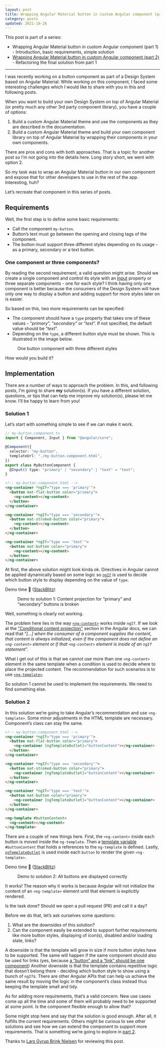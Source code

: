 ```yaml
---
layout: post
title: Wrapping Angular Material button in custom Angular component (part 1)
category: posts
updated: 2021-10-26
---
```


This post is part of a series:

- Wrapping Angular Material button in custom Angular component (part 1) - Introduction, basic requirements, simple solution
- [Wrapping Angular Material button in custom Angular component (part 2)](https://dzhavat.github.io/2021/10/26/wrapping-angular-material-button-in-custom-component-part-2.html) - Refactoring the final solution from part 1

---

I was recently working on a button component as part of a Design System based on Angular Material. While working on this component, I faced some interesting challenges which I would like to share with you in this and following posts.

When you want to build your own Design System on top of Angular Material (or pretty much any other 3rd party component library), you have a couple of options:

1. Build a custom Angular Material theme and use the components as they are described in the documentation.
2. Build a custom Angular Material theme and build your own component library on top of Angular Material by wrapping their components in your own components.

There are pros and cons with both approaches. That is a topic for another post so I’m not going into the details here. Long story short, we went with option 2.

So my task was to wrap an Angular Material button in our own component and expose that for other developers to use in the rest of the app. Interesting, huh?

Let’s recreate that component in this series of posts.

## Requirements

Well, the first step is to define some basic requirements:

- Call the component `my-button`.
- Button’s text must go between the opening and closing tags of the component.
- The button must support three different styles depending on its usage - as a primary, secondary or a text button.

### One component or three components?

By reading the second requirement, a valid question might arise. Should we create a single component and control its style with an [Input](https://angular.io/api/core/Input) property or three separate components - one for each style? I think having only one component is better because the consumers of the Design System will have only one way to display a button and adding support for more styles later on is easier.

So based on this, two more requirements can be specified:

- The component should have a `type` property that takes one of these values - “_primary_”, “_secondary_” or “_text_”. If not specified, the default value should be “_text_”.
- Depending on the `type`, a different button style must be shown. This is illustrated in the image below.

<figure>
  <img src="/assets/img/2021/10/20/button-component-with-three-styles.jpg" alt="">
  <figcaption>One button component with three different styles</figcaption>
</figure>

How would you build it?

## Implementation

There are a number of ways to approach the problem. In this, and following posts, I’m going to share **my** solution(s). If you have a different solution, questions, or tips that can help me improve my solution(s), please let me know. I’ll be happy to learn from you!

### Solution 1

Let’s start with something simple to see if we can make it work.

```ts
// my-button.component.ts
import { Component, Input } from "@angular/core";

@Component({
  selector: "my-button",
  templateUrl: "./my-button.component.html",
})
export class MyButtonComponent {
  @Input() type: "primary" | "secondary" | "text" = "text";
}
```

```html
<!-- my-button.component.html -->
<ng-container *ngIf="type === 'primary'">
  <button mat-flat-button color="primary">
    <ng-content></ng-content>
  </button>
</ng-container>

<ng-container *ngIf="type === 'secondary'">
  <button mat-stroked-button color="primary">
    <ng-content></ng-content>
  </button>
</ng-container>

<ng-container *ngIf="type === 'text'">
  <button mat-button color="primary">
    <ng-content></ng-content>
  </button>
</ng-container>
```

At first, the above solution might look kinda ok. Directives in Angular cannot be applied dynamically based on some logic so [`ngIf`](https://angular.io/api/common/NgIf) is used to decide which button style to display depending on the value of `type`.

Demo time 🎉 ([StackBlitz](https://stackblitz.com/edit/angular-nh42jz?file=src%2Fapp%2Fmy-button%2Fmy-button.component.html))

<figure>
  <img src="/assets/img/2021/10/20/solution-1-demo.jpg" alt="">
  <figcaption>Demo to solution 1: Content projection for “primary” and “secondary” buttons is broken</figcaption>
</figure>

Well, something is clearly not working.

The problem here lies in the way [`<ng-content>`](https://angular.io/api/core/ng-content) works inside `ngIf`. If we look at the ["Conditional content projection"](https://angular.io/guide/content-projection#conditional-content-projection) section in the Angular docs, we can read that “_[...] when the consumer of a component supplies the content, that content is always initialized, even if the component does not define an `<ng-content>` element or if that `<ng-content>` element is inside of an `ngIf` statement_”.

What I get out of this is that we cannot use more than one `<ng-content>` element in the same template when a condition is used to decide where to place the projected content. The recommendation for such scenarios is to use [`<ng-template>`](https://angular.io/api/core/ng-template).

So solution 1 cannot be used to implement the requirements. We need to find something else.

### Solution 2

In this solution we’re going to take Angular’s recommendation and use `<ng-template>`. Some minor adjustments in the HTML template are necessary. Component’s class can stay the same.

```html
<!-- my-button.component.html -->
<ng-container *ngIf="type === 'primary'">
  <button mat-flat-button color="primary">
    <ng-container [ngTemplateOutlet]="buttonContent"></ng-container>
  </button>
</ng-container>

<ng-container *ngIf="type === 'secondary'">
  <button mat-stroked-button color="primary">
    <ng-container [ngTemplateOutlet]="buttonContent"></ng-container>
  </button>
</ng-container>

<ng-container *ngIf="type === 'text'">
  <button mat-button color="primary">
    <ng-container [ngTemplateOutlet]="buttonContent"></ng-container>
  </button>
</ng-container>

<ng-template #buttonContent>
  <ng-content></ng-content>
</ng-template>
```

There are a couple of new things here. First, the `<ng-content>` inside each button is moved inside the `ng-template`. Then a [template variable](https://angular.io/guide/template-reference-variables) `#buttonContent` that holds a references to the `ng-template` is defined. Lastly, [`ngTemplateOutlet`](https://angular.io/api/common/NgTemplateOutlet) is used inside each `button` to render the given `<ng-template>`.

Demo time 🎉 ([StackBlitz](https://stackblitz.com/edit/angular-nh42jz-8cambj?file=src%2Fapp%2Fbutton-overview-example.html))

<figure>
  <img src="/assets/img/2021/10/20/solution-2-demo.jpg" alt="">
  <figcaption>Demo to solution 2: All buttons are displayed correctly</figcaption>
</figure>

It works! The reason why it works is because Angular will not initialize the content of an `<ng-template>` element until that element is explicitly rendered.

Is the task done? Should we open a pull request (PR) and call it a day?

Before we do that, let’s ask ourselves some questions:

1. What are the downsides of this solution?
1. Can the component easily be extended to support further requirements like more button styles, displaying of icon(s), disabled and/or loading state, links?

A downside is that the template will grow in size if more button styles have to be supported. The same will happen if the same component should also be used for links (yes, because [a “button” and a “link” should be one component](https://twitter.com/claviska/status/1445479402532261892)) Another downside is that the template contains repetitive logic that doesn’t belong there - deciding which button style to show using a bunch of `ngIf`s. There are other Angular APIs that can help us achieve the same result by moving the logic in the component’s class instead thus keeping the template small and tidy.

As for adding more requirements, that’s a valid concern. New use cases come up all the time and some of them will probably need to be supported at some point. Is the component flexible enough to allow that?

Some might stop here and say that the solution is good enough. After all, it fulfills the current requirements. Others might be curious to see other solutions and see how we can extend the component to support more requirements. That is something we’re going to explore in [part 2](https://dzhavat.github.io/2021/10/26/wrapping-angular-material-button-in-custom-component-part-2.html).

Thanks to [Lars Gyrup Brink Nielsen](https://twitter.com/LayZeeDK/) for reviewing this post.
